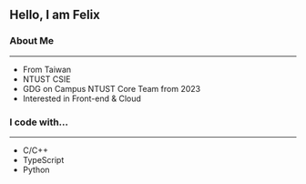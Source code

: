 ## Hello, I am Felix

### About Me

---

- From Taiwan
- NTUST CSIE
- GDG on Campus NTUST Core Team from 2023
- Interested in Front-end & Cloud

### I code with...

---

- C/C++
- TypeScript
- Python
